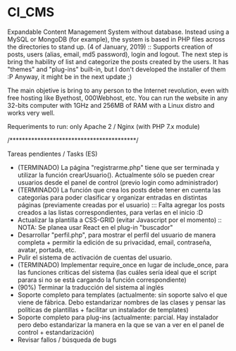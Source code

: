 # CI_CMS
Expandable Content Management System without database. Instead using a MySQL or MongoDB (for example), the system is based in PHP files across the directories to stand up.
(4 of January, 2019) :: Supports creation of posts, users (alias, email, md5 password), login and logout. The next step is bring the hability of list and categorize the posts created by the users.
It has "themes" and "plug-ins" built-in, but I don't developed the installer of them :P Anyway, it might be in the next update ;)

The main objetive is bring to any person to the Internet revolution, even with free hosting like Byethost, 000Webhost, etc.
You can run the website in any 32-bits computer with 1GHz and 256MB of RAM with a Linux distro and works very well.

Requeriments to run: only Apache 2 / Nginx (with PHP 7.x module)

/*****************************************/

Tareas pendientes / Tasks (ES)
- (TERMINADO) La página "registrarme.php" tiene que ser terminada y utilizar la función crearUsuario(). Actualmente sólo se pueden crear usuarios desde el panel de control (previo login como administrador)
- (TERMINADO) La función que crea los posts debe tener en cuenta las categorías para poder clasificar y organizar entradas en distintas páginas (previamente creadas por el usuario)
::: Falta agregar los posts creados a las listas correspondientes, para verlas en el inicio :D
- Actualizar la plantilla a CSS-GRID (evitar Javascript por el momento) :: NOTA: Se planea usar React en el plug-in "buscador"
- Desarrollar "perfil.php", para mostrar el perfil del usuario de manera completa + permitir la edición de su privacidad, email, contraseña, avatar, portada, etc.
- Pulir el sistema de activación de cuentas del usuario.
- (TERMINADO) Implementar require_once en lugar de include_once, para las funciones críticas del sistema (las cuáles sería ideal que el script parara si no se está cargando la función correspondiente)
- (90%) Terminar la traducción del sistema al inglés
- Soporte completo para templates (actualmente: sin soporte salvo el que viene de fábrica. Debo estandarizar nombres de las clases y pensar las políticas de plantillas + facilitar un instalador de templates)
- Soporte completo para plug-ins (actualmente: parcial. Hay instalador pero debo estandarizar la manera en la que se van a ver en el panel de control + estandarización)
- Revisar fallos / búsqueda de bugs